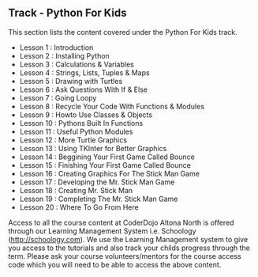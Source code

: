 
## Track - Python For Kids

This section lists the content covered under the Python For Kids track.

- Lesson 1  : Introduction
- Lesson 2  : Installing Python
- Lesson 3  : Calculations & Variables
- Lesson 4  : Strings, Lists, Tuples & Maps
- Lesson 5  : Drawing with Turtles
- Lesson 6  : Ask Questions With If & Else
- Lesson 7  : Going Loopy
- Lesson 8  : Recycle Your Code With Functions & Modules
- Lesson 9  : Howto Use Classes & Objects
- Lesson 10 : Pythons Built In Functions
- Lesson 11 : Useful Python Modules
- Lesson 12 : More Turtle Graphics
- Lesson 13 : Using TKInter for Better Graphics
- Lesson 14 : Beggining Your First Game Called Bounce
- Lesson 15 : Finishing Your First Game Called Bounce
- Lesson 16 : Creating Graphics For The Stick Man Game
- Lesson 17 : Developing the Mr. Stick Man Game
- Lesson 18 : Creating Mr. Stick Man
- Lesson 19 : Completing The Mr. Stick Man Game
- Lesson 20 : Where To Go From Here

Access to all the course content at CoderDojo Altona North is offered through our Learning Management System i.e. Schoology (http://schoology.com). We use the Learning Management system to give you access to the tutorials and also track your childs progress through the term. Please ask your course volunteers/mentors for the course access code which you will need to be able to access the above content. 

